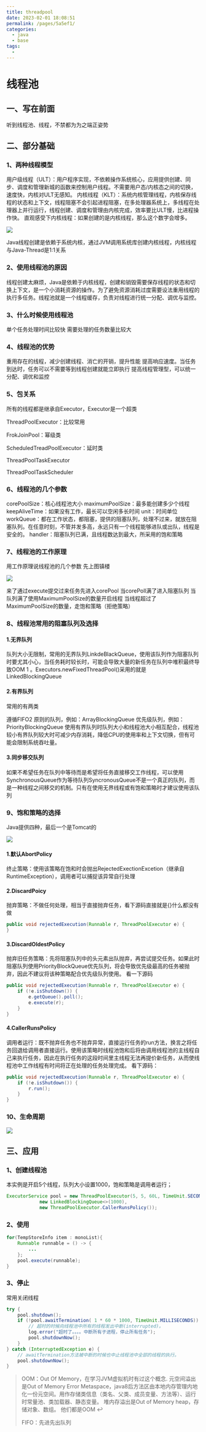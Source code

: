 ```yaml
---
title: threadpool
date: 2023-02-01 18:08:51
permalink: /pages/5a5ef1/
categories:
  - java
  - base
tags:
  - 
---
```

# 线程池
## 一、写在前面
听到线程池、线程，不禁都为为之端正姿势

## 二、部分基础
### 1、两种线程模型
用户级线程（ULT）：用户程序实现，不依赖操作系统核心，应用提供创建、同步、调度和管理新城的函数来控制用户线程。不需要用户态/内核态之间的切换，速度快，内核对ULT无感知。
内核线程（KLT）：系统内核管理线程，内核保存线程的状态和上下文，线程阻塞不会引起进程阻塞，在多处理器系统上，多线程在处理器上并行运行，线程创建、调度和管理由内核完成，效率要比ULT慢，比进程操作快。
直观感受下内核线程：如果创建的是内核线程，那么这个数字会增多。

![](./img/threadpool/2022-07-11-20-47-19.png)

Java线程创建是依赖于系统内核，通过JVM调用系统库创建内核线程，内核线程与Java-Thread是1:1关系

### 2、使用线程池的原因
线程创建太麻烦，Java是依赖于内核线程，创建和销毁需要保存线程的状态和切换上下文，是一个小消耗资源的操作。为了避免资源消耗过度需要设法重用线程的执行多任务。线程池就是一个线程缓存，负责对线程进行统一分配、调优与监控。

### 3、什么时候使用线程池
单个任务处理时间比较快
需要处理的任务数量比较大

### 4、线程池的优势
重用存在的线程，减少创建线程、消亡的开销，提升性能
提高响应速度。当任务到达时，任务可以不需要等到线程创建就能立即执行
提高线程管理型，可以统一分配、调优和监控

### 5、包关系
所有的线程都是继承自Executor，Executor是一个超类

ThreadPoolExecutor：比较常用

FrokJoinPool：幂级类

ScheduledTreadPoolExecutor：延时类

ThreadPoolTaskExecutor

ThreadPoolTaskScheduler

### 6、线程池的几个参数
corePoolSize：核心线程池大小
maximumPoolSize：最多能创建多少个线程
keepAliveTime：如果没有工作，最长可以空闲多长时间
unit：时间单位
workQueue：都在工作状态，都阻塞，提供的阻塞队列，处理不过来，就放在阻塞队列。在任意时刻，不管并发多高，永远只有一个线程能够进队或出队，线程是安全的。
handler：阻塞队列已满，且线程数达到最大，所采用的饱和策略

### 7、线程池的工作原理
用工作原理说线程池的几个参数
先上图镇楼

![](./img/threadpool/2022-07-11-20-47-55.png)

来了通过execute提交过来任务先进入corePool
当corePoll满了进入阻塞队列
当队列满了使用MaximumPoolSize的数量开启线程
当线程超过了MaximumPoolSize的数量，走饱和策略（拒绝策略）
### 8、线程池常用的阻塞队列及选择
#### 1.无界队列
队列大小无限制，常用的无界队列LinkdeBlackQueue，使用该队列作为阻塞队列时要尤其小心，当任务耗时较长时，可能会导致大量的新任务在队列中堆积最终导致OOM 1 。Executors.newFixedThreadPool()采用的就是LinkedBlockingQueue

#### 2.有界队列
常用的有两类

遵循FIFO2 原则的队列，例如：ArrayBlockingQueue
优先级队列，例如：PriorityBlockingQueue
使用有界队列时队列大小和线程池大小相互配合，线程池较小有界队列较大时可减少内存消耗，降低CPU的使用率和上下文切换，但有可能会限制系统吞吐量。

#### 3.同步移交队列
如果不希望任务在队列中等待而是希望将任务直接移交工作线程，可以使用SynchronousQueue作为等待队列SyncronousQueue不是一个真正的队列，而是一种线程之间移交的机制。只有在使用无界线程或有饱和策略时才建议使用该队列

### 9、饱和策略的选择
Java提供四种，最后一个是Tomcat的

![](./img/threadpool/2022-07-11-20-48-22.png)

#### 1.默认AbortPolicy
终止策略：使用该策略在饱和时会抛出RejectedExectionExcetion（继承自RuntimeException），调用者可以捕捉该异常自行处理

#### 2.DiscardPoicy
抛弃策略：不做任何处理，相当于直接抛弃任务，看下源码直接就是{}什么都没有做
```java
public void rejectedExecution(Runnable r, ThreadPoolExecutor e) {
}
```
#### 3.DiscardOldestPolicy
抛弃旧任务策略：先将阻塞队列中的头元素出队抛弃，再尝试提交任务。如果此时阻塞队列使用PriorityBlockQueue优先队列，将会导致优先级最高的任务被抛弃，因此不建议将该种策略配合优先级队列使用。
看一下源码
```java
public void rejectedExecution(Runnable r, ThreadPoolExecutor e) {
    if (!e.isShutdown()) {
        e.getQueue().poll();
        e.execute(r);
    }
}
```
#### 4.CallerRunsPolicy
调用者运行：既不抛弃任务也不抛弃异常，直接运行任务的run方法，换言之将任务回退给调用者直接运行。使用该策略时线程池饱和后将由调用线程池的主线程自己来执行任务，因此在执行任务的这段时间里主线程无法再提价新任务，从而使线程池中工作线程有时间将正在处理的任务处理完成。
看下源码：

```java
public void rejectedExecution(Runnable r, ThreadPoolExecutor e) {
    if (!e.isShutdown()) {
        r.run();
    }
}
```

### 10、生命周期

![](./img/threadpool/2022-07-11-20-48-45.png)


## 三、应用
### 1、创建线程池
本实例是开启5个线程，队列大小设置1000，饱和策略是调用者运行；

```java
ExecutorService pool = new ThreadPoolExecutor(5, 5, 60L, TimeUnit.SECONDS, 
            new LinkedBlockingQueue<>(1000),
            new ThreadPoolExecutor.CallerRunsPolicy());
```
### 2、使用
```java
for(TempStoreInfo item : monoList){
    Runnable runnable = () -> {
        ...
    };
    pool.execute(runnable);
}
```

### 3、停止
常用关闭线程

```java
try {
    pool.shutdown();
    if (!pool.awaitTermination( 1 * 60 * 1000, TimeUnit.MILLISECONDS)) { //设置超时
        // 超时的时候向线程池中所有的线程发出中断(interrupted)。
        log.error("超时了。。。。中断所有子进程，停止所有任务");
        pool.shutdownNow();
    }
} catch (InterruptedException e) {
    // awaitTermination方法被中断的时候也中止线程池中全部的线程的执行。
    pool.shutdownNow();
}
```
>
> OOM：Out Of Memory，在学习JVM虚拟机时有过这个概念.
> 元空间溢出是Out of Memory Error Metaspace，java8后方法区由本地内存管理内地化一份元空间。用作存储类信息（类名、父类、成员变量、方法等）、运行时常量池、类加载器、静态变量。
> 堆内存溢出是Out of Memory heap，存储对象、数组。
> 他们都是OOM ↩︎
>
> FIFO：先进先出队列